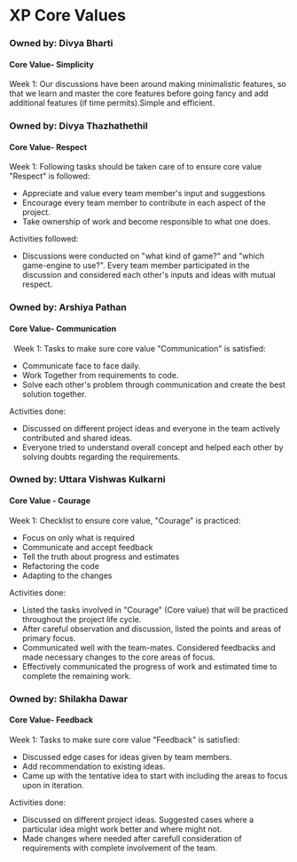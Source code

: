 # XP Core Values

### Owned by: Divya Bharti
#### Core Value- Simplicity

Week 1: Our discussions have been around making minimalistic features, so that we learn and master the core features before going fancy and add additional features (if time permits).Simple and efficient.

### Owned by: Divya Thazhathethil
#### Core Value- Respect

Week 1: Following tasks should be taken care of to ensure core value "Respect" is followed:
* Appreciate and value every team member's input and suggestions
* Encourage every team member to contribute in each aspect of the project.
* Take ownership of work and become responsible to what one does.

Activities followed:
* Discussions were conducted on "what kind of game?" and "which game-engine to use?". Every team member participated in the discussion and considered each other's inputs and ideas with mutual respect.

### Owned by: Arshiya Pathan
#### Core Value- Communication
 
Week 1: Tasks to make sure core value "Communication" is satisfied:
* Communicate face to face daily.
* Work Together from requirements to code.
* Solve each other's problem through communication and create the best solution together.


Activities done:
* Discussed on different project ideas and everyone in the team actively contributed and shared ideas. 
* Everyone tried to understand overall concept and helped each other by solving doubts regarding the requirements. 

### Owned by: Uttara Vishwas Kulkarni
#### Core Value - Courage
Week 1: Checklist to ensure core value, "Courage" is practiced:
* Focus on only what is required
* Communicate and accept feedback
* Tell the truth about progress and estimates
* Refactoring the code
* Adapting to the changes

Activities done:
* Listed the tasks involved in "Courage" (Core value) that will be practiced throughout the project life cycle.
* After careful observation and discussion, listed the points and areas of primary focus.
* Communicated well with the team-mates. Considered feedbacks and made necessary changes to the core areas of focus.
* Effectively communicated the progress of work and estimated time to complete the remaining work.

### Owned by: Shilakha Dawar
#### Core Value- Feedback

Week 1: Tasks to make sure core value "Feedback" is satisfied:
* Discussed edge cases for ideas given by team members.
* Add recommendation to existing ideas.
* Came up with the tentative idea to start with including the areas to focus upon in iteration. 

Activities done:
* Discussed on different project ideas. Suggested cases where a particular idea might work better and where might not. 
* Made changes where needed after carefull consideration of requirements with complete involvement of the team.  


